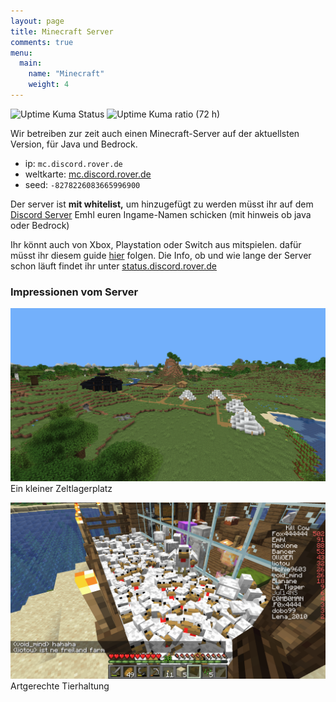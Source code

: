 ```yaml
---
layout: page
title: Minecraft Server
comments: true
menu:
  main:
    name: "Minecraft"
    weight: 4
---
```

![Uptime Kuma Status](https://status.discord.rover.de/api/badge/1/status?label=Minecraft%20Server&style=for-the-badge)
![Uptime Kuma ratio (72 h)](https://status.discord.rover.de/api/badge/1/uptime/72?style=for-the-badge)

Wir betreiben zur zeit auch einen Minecraft-Server auf der aktuellsten Version, für Java und Bedrock.
 
- ip: `mc.discord.rover.de`
- weltkarte: [mc.discord.rover.de](http://mc.discord.rover.de)
- seed: `-8278226083665996900`

Der server ist **mit whitelist,** um hinzugefügt zu werden müsst ihr auf dem [Discord Server](/invite) Emhl euren Ingame-Namen schicken (mit hinweis ob java oder Bedrock)

Ihr könnt auch von Xbox, Playstation oder Switch aus mitspielen.
dafür müsst ihr diesem guide [hier](https://github.com/Pugmatt/BedrockConnect) folgen.
Die Info, ob und wie lange der Server schon läuft findet ihr unter [status.discord.rover.de](https://status.discord.rover.de/)


### Impressionen vom Server

![Lagerplatz](/img/Lagerplatz.png)
Ein kleiner Zeltlagerplatz

![Hühnergehege](/img/unknown.png)
Artgerechte Tierhaltung
